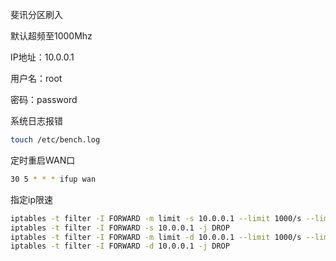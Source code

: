 斐讯分区刷入

默认超频至1000Mhz

IP地址：10.0.0.1

用户名：root

密码：password

系统日志报错
```bash
touch /etc/bench.log
```

定时重启WAN口
```bash
30 5 * * * ifup wan
```

指定ip限速
```bash
iptables -t filter -I FORWARD -m limit -s 10.0.0.1 --limit 1000/s --limit-burst 100000 -j ACCEPT
iptables -t filter -I FORWARD -s 10.0.0.1 -j DROP
iptables -t filter -I FORWARD -m limit -d 10.0.0.1 --limit 1000/s --limit-burst 100000 -j ACCEPT
iptables -t filter -I FORWARD -d 10.0.0.1 -j DROP
```
